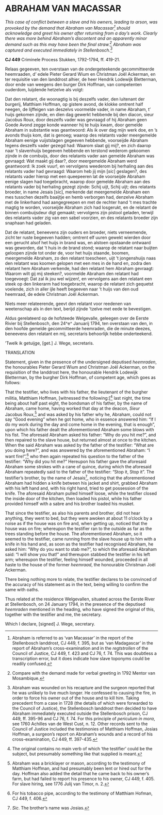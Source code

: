 # ABRAHAM VAN MACASSAR

*This case of conflict between a slave and his owners, leading to arson, was provoked by the demand that Abraham van Macassar[^1] should acknowledge and greet his owner after returning from a day’s work. Clearly there was more behind Abraham’s discontent and an apparently minor demand such as this may have been the final straw.[^2] Abraham was captured and executed immediately in Stellenbosch.[^3]*

**CJ 449** Criminele Process Stukken, 1792-1794, ff. 419-21.

Relaas gegeeven, ten overstaan van de ondergeteekende gecommitteerde heemraaden, d’ edele Pieter Gerard Wium en Christman Joël Ackerman, en ter requisitie van den landdrost alhier, de heer Hendrik Lodewijk Bletterman, door ende van weegens den burger Dirk Hoffman, van competenten ouderdom, luijdende hetzelve als volgt:

Dat den relatant, die woonagtig is bij deszelfs vader, den luitenant der burgerij, Matthiam Hoffman, op gistere avond, de klokke omtrent half neegen, de lijffeigen van deszelvs voormelde vader, in name Abraham, t’ huijs gekomen zijnde, en dien dag gewerkt hebbende bij den diacon, sieur Jacobus Roux, door deszelfs vader was gevraagd of hij Abraham geen Goede Avond zegge konde wanneer hij te huijs kwam, door gemelde Abraham in substantie was geantwoord: Als ik over dag mijn werk doe, en ’s avonds thuijs kom, dat is genoeg; waarop des relatants vader meergemelde Abraham eenige vuijstslagen gegeeven hebbende, voorseijde Abraham tegens deszelfs vader gezegd had: Waarom slaat gij mij?, en zich daarop naar ’t slavenhuijs begeeven hebbende en terstond wederom gekoomen zijnde in de combuijs, door des relatants vader aan gemelde Abraham was gevraagd: Wat maakt gij daar?, door meergemelde Abraham werd geantwoord: Ik zoek vuur!, en vervolgens weederom bij herhaling aan des relatants vader had gevraagd: Waarom heb jij mijn \[*sic*\] geslagen?, des relatants vader hierop met een queepeeren lat de voorseijde Abraham eenige slagen had toegebracht, waarop door gemelde Abraham aan des relatants vader bij herhaling gezegt zijnde: Schij uijt, Schij uijt; des relatants broeder, in name Jesais \[sic\], merkende dat meergemelde Abraham een mes tusschen dezelfs baaijtje en hemb verborgen had, denzelve Abraham met de linkerhand had aangegreepen en met de rechter hand ’t mes trachte magtig te worden, voorseijde Abraham zich had losgerukt, en de relatant de binnen combuijsdeur digt gemaakt; vervolgens zijn pistool geladen, terwijl des relatants vader zig van een sabel voorzien, en des relatants broeder zijn snaphaan had geladen.

Dat de relatant, beneevens zijn ouders en broeder, niets verneemende, zicht ter ruste begeeven hadden; omtrent elf uuren gewekt wierden door een gerucht alsof het huijs in brand was, en alstoen opstaande ontwaard was geworden, dat ’t huis in de brand stond; waarop de relatant naar buijten geloopen zijnde tot onder de, voor het huijs staande, boomen, meergemelde Abraham, zo den relatant toescheen, uijt ’t jongenshuijs naas den relatant was koomen gelopen met een mes in de hand en, zodra den relatant hem Abraham verkende, had den relatant hem Abraham gevraagt: Waarom wilt gij mij steeken?, voormelde Abraham den relatant had toegevoegt: Dat zal ik jou wel wijzen!, en vervolgens aan den relatant een steek op den linkerarm had toegebracht, waarop de relatant zich gequetst voelende, zich in aller ijle heeft begeeven naar ’t huijs van den oud heemraad, de edele Christman Joël Ackerman.

Niets meer relateerende, geevt den relatant voor reedenen van weetenschap als in den text, berijd zijnde ’tzelve met eede te bevestigen.

Aldus gerelateerd op de hofsteede Welgevalle, geleegen over de Eerste Rivier bij Stellenbosch, den 24^e^ Januarij 1794, ten overstaan van den, in den hoofde gemelde gecommitteerde heemraden, die de minute deezes, beneevens den relatant en mij, secretaris behoorlijk hebbe onderteekend.

’Twelk ik getuijge, \[get.\] J. Wege, secretaris.

TRANSLATION

Statement, given in the presence of the undersigned deputised *heemraden*, the honourables Pieter Gerard Wium and Christman Joël Ackerman, on the requisition of the landdrost here, the honourable Hendrik Lodewijk Bletterman, by the burgher Dirk Hoffman, of competent age, which goes as follows:

That the testifier, who lives with his father, the lieutenant of the burgher militia, Matthiam Hoffman, \[witnessed the following:\][^4] last night, the time being about half past eight, the bondsman of his father, by the name of Abraham, came home, having worked that day at the deacon, *Sieur* Jacobus Roux,[^5] and was asked by his father why he, Abraham, could not say “Good evening” when he got home, who in essence answered him: “If I do my work during the day and come home in the evening, that is enough”, upon which his father dealt the aforementioned Abraham some blows with his fist. The aforesaid Abraham asked his father: “Why do you hit me?”, and then repaired to the slave house, but returned almost at once to the kitchen. When the said Abraham was asked by the father of the testifier: “What are you doing here?”, and was answered by the aforementioned Abraham: “I want fire!”,[^6] who then again repeated his question to the father of the testifier: “Why did you hit me?” Hereupon his father gave the aforesaid Abraham some strokes with a cane of quince, during which the aforesaid Abraham repeatedly said to the father of the testifier: “Stop it, Stop it”. The testifier’s brother, by the name of Jesais[^7], noticing that the aforementioned Abraham had hidden a knife between his jacket and shirt, grabbed Abraham with his left hand and, with his right hand, tried to get possession of the knife. The aforesaid Abraham pulled himself loose, while the testifier closed the inside door of the kitchen, then loaded his pistol, while his father provided himself with a sabre and his brother loaded his musket.

That since the testifier, as also his parents and brother, did not hear anything, they went to bed, but they were awoken at about 11 o’clock by a noise as if the house was on fire and, when getting up, noticed that the house was on fire; whereupon the testifier ran to the outside as far as the trees standing before the house. The aforementioned Abraham, so it seemed to the testifier, came running from the slave house up to him with a knife in his hand and, as soon as the testifier had recognised Abraham, he asked him: “Why do you want to stab me?”, to which the aforesaid Abraham said: “I will show you that!” and thereupon stabbed the testifier in his left arm; whereupon the testifier, feeling himself wounded, proceeded in all haste to the house of the former *heemraad*, the honourable Christman Joël Ackerman.

There being nothing more to relate, the testifier declares to be convinced of the accuracy of his statement as in the text, being willing to confirm the same with oaths.

Thus related at the residence Welgevallen, situated across the Eerste River at Stellenbosch, on 24 January 1794, in the presence of the deputised *heemraden* mentioned in the heading, who have signed the original of this, together with the testifier and me, the secretary.

Which I declare, \[signed\] J. Wege, secretary.

[^1]: Abraham is referred to as ‘van Macassar’ in the report of the Stellenbosch landdrost, CJ 449, f. 395, but as ‘van Madagascar’ in the report of Abraham’s cross-examination and in the *regtstrollen* of the Council of Justice, CJ 449, f. 423 and CJ 76, f. 74. This was doubtless a transcription error, but it does indicate how slave toponyms could be readily confused. 

[^2]: Compare with the demand made for verbal greeting in 1792 Mentor van Mosambique. 

[^3]: Abraham was wounded on his recapture and the surgeon reported that he was unlikely to live much longer. He confessed to causing the fire, in order to force his owner out of the house and to kill him. Taking precedent from a case in 1728 (the details of which were forwarded to the Council of Justice), the Stellenbosch landdrost then decided to have Abraham immediately executed outside the Stellenbosch prison, CJ 449, ff. 395-96 and CJ 76, f. 74. For this principle of *periculum in mora*, see 1760 Achilles van de West Cust, n. 12. Other records sent to the Council of Justice included the testimonies of Matthiam Hoffman, Josias Hoffman, a surgeon’s report on Abraham’s wounds and a record of his cross-examination, CJ 449, ff. 397-435. 

[^4]:  The original contains no main verb of which ‘the testifier’ could be the subject, but presumably something like that supplied is meant.

[^5]:  Abraham was a bricklayer or mason, according to the testimony of Matthiam Hoffman, and had presumably been lent or hired out for the day. Hoffman also added the detail that he came back to his owner’s farm, but had failed to report his presence to his owner, CJ 449, f. 405. For slave hiring, see 1776 Julij van Timor, n. 2.

[^6]:  For his tobacco pipe, according to the testimony of Matthiam Hofman, CJ 449, f. 406.

[^7]:  *Sic*. The brother’s name was Josias. 